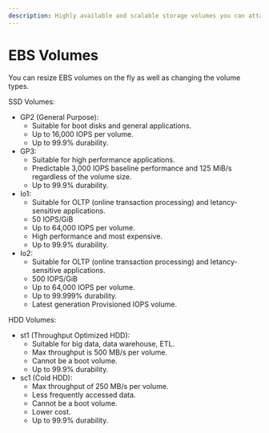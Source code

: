 ```yaml
---
description: Highly available and scalable storage volumes you can attach to EC2 instances.
---
```


# EBS Volumes

You can resize EBS volumes on the fly as well as changing the volume types.&#x20;

SSD Volumes:

* GP2 (General Purpose):
  * Suitable for boot disks and general applications.
  * Up to 16,000 IOPS per volume.
  * Up to 99.9% durability.
* GP3:
  * Suitable for high performance applications.
  * Predictable 3,000 IOPS baseline performance and 125 MiB/s regardless of the volume size.
  * Up to 99.9% durability.
* Io1:
  * Suitable for OLTP (online transaction processing) and letancy-sensitive applications.
  * 50 IOPS/GiB
  * Up to 64,000 IOPS per volume.
  * High performance and most expensive.
  * Up to 99.9% durability.
* Io2:
  * Suitable for OLTP (online transaction processing) and letancy-sensitive applications.
  * 500 IOPS/GiB
  * Up to 64,000 IOPS per volume.
  * Up to 99.999% durability.
  * Latest generation Provisioned IOPS volume.

HDD Volumes:&#x20;

* st1 (Throughput Optimized HDD):
  * Suitable for big data, data warehouse, ETL.
  * Max throughput is 500 MB/s per volume.
  * Cannot be  a boot volume.
  * Up to 99.9% durability.
* sc1 (Cold HDD):
  * Max throughput of 250 MB/s per volume.
  * Less frequently accessed data.
  * Cannot be a boot volume.
  * Lower cost.
  * Up to 99.9% durability.
